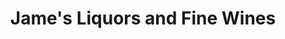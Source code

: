 ---
title: "Jame's Liquors and Fine Wines"
url: /houston/james-liquors-and-fine-wines/
shop: alcohol
---